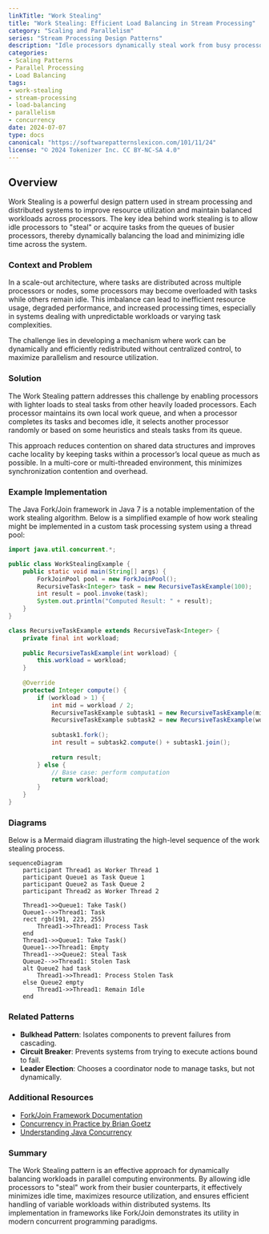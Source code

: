 ```yaml
---
linkTitle: "Work Stealing"
title: "Work Stealing: Efficient Load Balancing in Stream Processing"
category: "Scaling and Parallelism"
series: "Stream Processing Design Patterns"
description: "Idle processors dynamically steal work from busy processors to balance the load in distributed systems."
categories:
- Scaling Patterns
- Parallel Processing
- Load Balancing
tags:
- work-stealing
- stream-processing
- load-balancing
- parallelism
- concurrency
date: 2024-07-07
type: docs
canonical: "https://softwarepatternslexicon.com/101/11/24"
license: "© 2024 Tokenizer Inc. CC BY-NC-SA 4.0"
---
```


## Overview

Work Stealing is a powerful design pattern used in stream processing and distributed systems to improve resource utilization and maintain balanced workloads across processors. The key idea behind work stealing is to allow idle processors to "steal" or acquire tasks from the queues of busier processors, thereby dynamically balancing the load and minimizing idle time across the system.

### Context and Problem

In a scale-out architecture, where tasks are distributed across multiple processors or nodes, some processors may become overloaded with tasks while others remain idle. This imbalance can lead to inefficient resource usage, degraded performance, and increased processing times, especially in systems dealing with unpredictable workloads or varying task complexities.

The challenge lies in developing a mechanism where work can be dynamically and efficiently redistributed without centralized control, to maximize parallelism and resource utilization.

### Solution

The Work Stealing pattern addresses this challenge by enabling processors with lighter loads to steal tasks from other heavily loaded processors. Each processor maintains its own local work queue, and when a processor completes its tasks and becomes idle, it selects another processor randomly or based on some heuristics and steals tasks from its queue.

This approach reduces contention on shared data structures and improves cache locality by keeping tasks within a processor’s local queue as much as possible. In a multi-core or multi-threaded environment, this minimizes synchronization contention and overhead.

### Example Implementation

The Java Fork/Join framework in Java 7 is a notable implementation of the work stealing algorithm. Below is a simplified example of how work stealing might be implemented in a custom task processing system using a thread pool:

```java
import java.util.concurrent.*;

public class WorkStealingExample {
    public static void main(String[] args) {
        ForkJoinPool pool = new ForkJoinPool();
        RecursiveTask<Integer> task = new RecursiveTaskExample(100);
        int result = pool.invoke(task);
        System.out.println("Computed Result: " + result);
    }
}

class RecursiveTaskExample extends RecursiveTask<Integer> {
    private final int workload;
    
    public RecursiveTaskExample(int workload) {
        this.workload = workload;
    }
    
    @Override
    protected Integer compute() {
        if (workload > 1) {
            int mid = workload / 2;
            RecursiveTaskExample subtask1 = new RecursiveTaskExample(mid);
            RecursiveTaskExample subtask2 = new RecursiveTaskExample(workload - mid);
            
            subtask1.fork();
            int result = subtask2.compute() + subtask1.join();
            
            return result;
        } else {
            // Base case: perform computation
            return workload;
        }
    }
}
```

### Diagrams

Below is a Mermaid diagram illustrating the high-level sequence of the work stealing process.

```mermaid
sequenceDiagram
    participant Thread1 as Worker Thread 1
    participant Queue1 as Task Queue 1
    participant Queue2 as Task Queue 2
    participant Thread2 as Worker Thread 2

    Thread1->>Queue1: Take Task()
    Queue1-->>Thread1: Task
    rect rgb(191, 223, 255)
        Thread1->>Thread1: Process Task
    end
    Thread1->>Queue1: Take Task()
    Queue1-->>Thread1: Empty
    Thread1-->>Queue2: Steal Task
    Queue2-->>Thread1: Stolen Task
    alt Queue2 had task
        Thread1->>Thread1: Process Stolen Task
    else Queue2 empty
        Thread1->>Thread1: Remain Idle
    end
```

### Related Patterns

- **Bulkhead Pattern**: Isolates components to prevent failures from cascading.
- **Circuit Breaker**: Prevents systems from trying to execute actions bound to fail.
- **Leader Election**: Chooses a coordinator node to manage tasks, but not dynamically.

### Additional Resources

- [Fork/Join Framework Documentation](https://docs.oracle.com/javase/8/docs/api/java/util/concurrent/ForkJoinPool.html)
- [Concurrency in Practice by Brian Goetz](https://www.amazon.com/Java-Concurrency-Practice-Brian-Goetz/dp/0321349601)
- [Understanding Java Concurrency](https://www.baeldung.com/java-concurrency)

### Summary

The Work Stealing pattern is an effective approach for dynamically balancing workloads in parallel computing environments. By allowing idle processors to "steal" work from their busier counterparts, it effectively minimizes idle time, maximizes resource utilization, and ensures efficient handling of variable workloads within distributed systems. Its implementation in frameworks like Fork/Join demonstrates its utility in modern concurrent programming paradigms.
